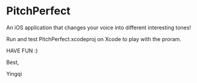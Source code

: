 # PitchPerfect

An iOS application that changes your voice into different interesting tones!

Run and test PitchPerfect.xcodeproj on Xcode to play with the proram.

HAVE FUN :)

Best,

Yingqi
